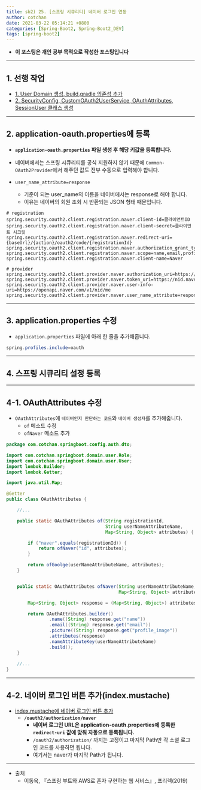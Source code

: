 ```yaml
---
title: sb2) 25. [스프링 시큐리티] 네이버 로그인 연동 
author: cotchan 
date: 2021-03-22 05:14:21 +0800 
categories: [Spring-Boot2, Spring-Boot2_DEV]
tags: [spring-boot2] 
---
```


+ **이 포스팅은 개인 공부 목적으로 작성한 포스팅입니다**

---

## 1. 선행 작업

+ [1. User Domain 생성, build.gradle 의존성 추가](https://cotchan.github.io/posts/sb2-spring-security-google-login/)
+ [2. SecurityConfig, CustomOAuth2UserService, OAuthAttributes, SessionUser 클래스 생성](https://cotchan.github.io/posts/sb2-spring-security-google-login2/)

---

## 2. application-oauth.properties에 등록

+ **`application-oauth.properties` 파일 생성 후 해당 키값을 등록합니다.**
+ 네이버에서는 스프링 시큐리티를 공식 지원하지 않기 때문에 `Common-OAuth2Provider`에서 해주던 값도 전부 수동으로 입력해야 합니다.

+ `user_name_attribute=response`
  + 기준이 되는 user_name의 이름을 네이버에서는 response로 해야 합니다.
  + 이유는 네이버의 회원 조회 시 반환되는 JSON 형태 때문입니다.

```
# registration
spring.security.oauth2.client.registration.naver.client-id=클라이언트ID
spring.security.oauth2.client.registration.naver.client-secret=클라이언트 시크릿
spring.security.oauth2.client.registration.naver.redirect-uri={baseUrl}/{action}/oauth2/code/{registrationId}
spring.security.oauth2.client.registration.naver.authorization_grant_type=authorization_code
spring.security.oauth2.client.registration.naver.scope=name,email,profile_image
spring.security.oauth2.client.registration.naver.client-name=Naver

# provider
spring.security.oauth2.client.provider.naver.authorization_uri=https://nid.naver.com/oauth2.0/authorize
spring.security.oauth2.client.provider.naver.token_uri=https://nid.naver.com/oauth2.0/token
spring.security.oauth2.client.provider.naver.user-info-uri=https://openapi.naver.com/v1/nid/me
spring.security.oauth2.client.provider.naver.user_name_attribute=response
```

---

## 3. application.properties 수정

+ `application.properties` 파일에 아래 한 줄을 추가해줍니다.

```java
spring.profiles.include=oauth
```

---

## 4. 스프링 시큐리티 설정 등록

---

## 4-1. OAuthAttributes 수정

+ `OAuthAttributes`에 `네이버인지 판단하는 코드`와 `네이버 생성자`를 추가해줍니다.
  + `of` 메소드 수정
  + `ofNaver` 메소드 추가

```java
package com.cotchan.springboot.config.auth.dto;

import com.cotchan.springboot.domain.user.Role;
import com.cotchan.springboot.domain.user.User;
import lombok.Builder;
import lombok.Getter;

import java.util.Map;

@Getter
public class OAuthAttributes {

    //...

    public static OAuthAttributes of(String registrationId,
                                     String userNameAttributeName,
                                     Map<String, Object> attributes) {

        if ("naver".equals(registrationId)) {
            return ofNaver("id", attributes);
        }

        return ofGoolge(userNameAttributeName, attributes);
    }


    public static OAuthAttributes ofNaver(String userNameAttributeName,
                                          Map<String, Object> attributes) {

        Map<String, Object> response = (Map<String, Object>) attributes.get("response");

        return OAuthAttributes.builder()
                .name((String) response.get("name"))
                .email((String) response.get("email"))
                .picture((String) response.get("profile_image"))
                .attributes(response)
                .nameAttributeKey(userNameAttributeName)
                .build();
    }
    
    //...
}
``` 

---

## 4-2. 네이버 로그인 버튼 추가(index.mustache)

+ [index.mustache에 네이버 로그인 버튼 추가](https://gist.github.com/cotchan/845c82d70604646392de469071502d0b)
  + **`/oauth2/authorization/naver`**
    + **네이버 로그인 URL은 application-oauth.properties에 등록한 `redirect-uri` 값에 맞춰 자동으로 등록됩니다.**
    + `/oauth2/authorization/` 까지는 고정이고 마지막 Path만 각 소셜 로그인 코드를 사용하면 됩니다.
    + 여기서는 naver가 마지막 Path가 됩니다.

---

+ 출처
  + 이동욱, 『스프링 부트와 AWS로 혼자 구현하는 웹 서비스』, 프리렉(2019) 
